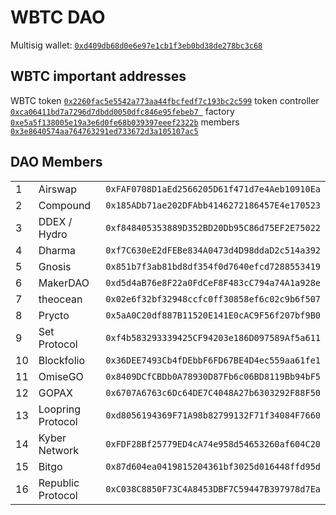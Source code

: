 # WBTC DAO 
Multisig wallet: [`0xd409db68d0e6e97e1cb1f3eb0bd38de278bc3c68`](https://etherscan.io/address/0xd409db68d0e6e97e1cb1f3eb0bd38de278bc3c68)

## WBTC important addresses
WBTC token [`0x2260fac5e5542a773aa44fbcfedf7c193bc2c599`](https://etherscan.io/address/0x2260fac5e5542a773aa44fbcfedf7c193bc2c599)
token controller [`0xca06411bd7a7296d7dbdd0050dfc846e95febeb7
`](https://etherscan.io/address/0xca06411bd7a7296d7dbdd0050dfc846e95febeb7)
factory [`0xe5a5f138005e19a3e6d0fe68b039397eeef2322b`](https://etherscan.io/address/0xe5a5f138005e19a3e6d0fe68b039397eeef2322b)
members [`0x3e8640574aa764763291ed733672d3a105107ac5`](https://etherscan.io/address/0x3e8640574aa764763291ed733672d3a105107ac5)


## DAO Members
|   |      |         |
|---|------|---------|
|1|Airswap|`0xFAF0708D1aEd2566205D61f471d7e4Aeb10910Ea`|
|2| Compound|		          `0x185ADb71ae202DFAbb4146272186457E4e170523`|
|3| DDEX / Hydro|		      `0xf848405353889D352BD20Db95C86d75EF2E75022`|
|4| Dharma		   |         `0xf7C630eE2dFEBe834A0473d4D98ddaD2c514a392`|
|5| Gnosis		    |        `0x851b7f3ab81bd8df354f0d7640efcd7288553419`|
|6| MakerDAO		   |       `0xd5d4aB76e8F22a0FdCeF8F483cC794a74A1a928e`|
|7| theocean		    |      `0x02e6f32bf32948ccfc0ff30858ef6c02c9b6f507`|
|8| Prycto		       |     `0x5aA0C20df887B11520E141E0cAC9F56f207bf9B0`|
|9| Set Protocol		  |    `0xf4b583293339425CF94203e186D097589Af5a611`|
|10| Blockfolio		    |  `0x36DEE7493Cb4fDEbbF6FD67BE4D4ec559aa61fe1`|
|11| OmiseGO		      |    `0x8409DCfCBDb0A78930D87Fb6c06BD8119Bb94bF5`|
|12| GOPAX		        |    `0x6707A6763c6Dc64DE7C4048A27b6303292F88F50`|
|13| Loopring Protocol |	`0xd8056194369F71A98b82799132F71f34084F7660`|
|14| Kyber Network 	   | `0xFDF28Bf25779ED4cA74e958d54653260af604C20`|
|15| Bitgo 		         | `0x87d604ea0419815204361bf3025d016448ffd95d`|
|16| Republic Protocol |	`0xC038C8850F73C4A8453DBF7C59447B397978d7Ea`|







